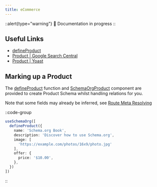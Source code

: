 ```yaml
---
title: eCommerce
---
```


::alert{type="warning"}
🔨 Documentation in progress
::

## Useful Links

- [defineProduct](/schema/product)
- [Product | Google Search Central](https://developers.google.com/search/docs/advanced/structured-data/product)
- [Product | Yoast](https://developer.yoast.com/features/schema/pieces/product)

## Marking up a Product

The [defineProduct](/schema/product) function and [SchemaOrgProduct](/guide/guides/components) component are provided
to create Product Schema whilst handling relations for you.

Note that some fields may already be inferred, see [Route Meta Resolving](/guide/getting-started/how-it-works#route-meta-resolving)

::code-group

```ts [Composition API]
useSchemaOrg([
  defineProduct({
    name: 'Schema.org Book',
    description: 'Discover how to use Schema.org',
    image: [
      'https://example.com/photos/16x9/photo.jpg'
    ],
    offer: {
      price: '$10.00',
    },
  })
])
```
::

